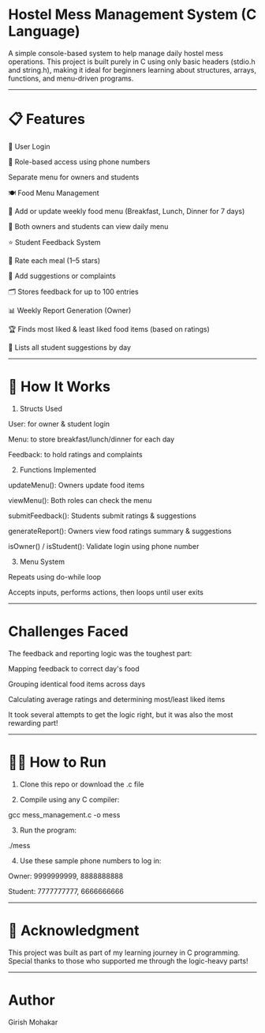 # Hostel Mess Management System (C Language)

A simple console-based system to help manage daily hostel mess operations. This project is built purely in C using only basic headers (stdio.h and string.h), making it ideal for beginners learning about structures, arrays, functions, and menu-driven programs.


---

# 📋 Features

👤 User Login

🔑 Role-based access using phone numbers

Separate menu for owners and students


🍽️ Food Menu Management

📅 Add or update weekly food menu (Breakfast, Lunch, Dinner for 7 days)

🧾 Both owners and students can view daily menu


⭐ Student Feedback System

🌟 Rate each meal (1–5 stars)

💬 Add suggestions or complaints

🗂 Stores feedback for up to 100 entries


📊 Weekly Report Generation (Owner)

🏆 Finds most liked & least liked food items (based on ratings)

📃 Lists all student suggestions by day



---

# 🔧 How It Works

1. Structs Used

User: for owner & student login

Menu: to store breakfast/lunch/dinner for each day

Feedback: to hold ratings and complaints


2. Functions Implemented

updateMenu(): Owners update food items

viewMenu(): Both roles can check the menu

submitFeedback(): Students submit ratings & suggestions

generateReport(): Owners view food ratings summary & suggestions

isOwner() / isStudent(): Validate login using phone number


3. Menu System

Repeats using do-while loop

Accepts inputs, performs actions, then loops until user exits



---

# Challenges Faced

The feedback and reporting logic was the toughest part:

Mapping feedback to correct day's food

Grouping identical food items across days

Calculating average ratings and determining most/least liked items


It took several attempts to get the logic right, but it was also the most rewarding part!

---

# 🧑‍💻 How to Run

1. Clone this repo or download the .c file


2. Compile using any C compiler:

gcc mess_management.c -o mess


3. Run the program:

./mess


4. Use these sample phone numbers to log in:

Owner: 9999999999, 8888888888

Student: 7777777777, 6666666666





---

# 🙌 Acknowledgment

This project was built as part of my learning journey in C programming.
Special thanks to those who supported me through the logic-heavy parts!


---

# Author 

Girish Mohakar 
